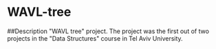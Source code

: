 # WAVL-tree
##Description 
"WAVL tree" project. The project was the first out of two projects in the "Data Structures" course in Tel Aviv University.
